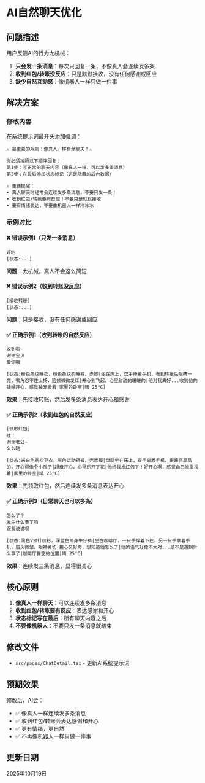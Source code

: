 # AI自然聊天优化

## 问题描述

用户反馈AI的行为太机械：

1. **只会发一条消息**：每次只回复一条，不像真人会连续发多条
2. **收到红包/转账没反应**：只是默默接收，没有任何感谢或回应
3. **缺少自然互动感**：像机器人一样只做一件事

## 解决方案

### 修改内容

在系统提示词最开头添加强调：

```
⚠️ 最重要的规则：像真人一样自然聊天！⚠️

你必须按照以下顺序回复：
第1步：写正常的聊天内容（像真人一样，可以发多条消息）
第2步：在最后添加状态标记（这是隐藏的后台数据）

⚠️ 重要提醒：
• 真人聊天时经常会连续发多条消息，不要只发一条！
• 收到红包/转账要有反应！不要只是默默接收
• 要有情绪表达，不要像机器人一样冷冰冰
```

### 示例对比

#### ❌ 错误示例1（只发一条消息）
```
好的
[状态:...]
```
**问题**：太机械，真人不会这么简短

#### ❌ 错误示例2（收到转账没反应）
```
[接收转账]
[状态:...]
```
**问题**：只是接收，没有任何感谢或回应

#### ✅ 正确示例1（收到转账的自然反应）
```
收到啦~
谢谢宝贝
爱你哦

[状态:粉色条纹睡衣，粉色条纹的睡裤，赤脚|坐在床上，双手捧着手机，看到转账后眼睛一亮，嘴角忍不住上扬，脸颊微微发红|开心到飞起，心里甜甜的暖暖的|他对我真好...收到他的钱好开心，感觉被宠爱着|家里的卧室|晴 25°C]
```
**效果**：先接收转账，然后发多条消息表达开心和感谢

#### ✅ 正确示例2（收到红包的自然反应）
```
[领取红包]
哇！
谢谢老公~
么么哒

[状态:米白色宽松卫衣，灰色运动短裤，光着脚|盘腿坐在床上，双手举着手机，眼睛亮晶晶的，开心得像个小孩子|超级开心，心里乐开了花|他给我发红包了！好开心啊，感觉自己被重视着|家里的卧室|晴 25°C]
```
**效果**：先领取红包，然后连续发多条消息表达开心

#### ✅ 正确示例3（日常聊天也可以多条）
```
怎么了？
发生什么事了吗
跟我说说呗

[状态:黑色V领针织衫，深蓝色修身牛仔裤|坐在咖啡厅，一只手撑着下巴，另一只手拿着手机，眉头微皱，眼神关切|担心又好奇，想知道他怎么了|他的语气好像不太对...是不是遇到什么事了|咖啡厅靠窗的位置|晴 25°C]
```
**效果**：连续发三条消息，显得很关心

## 核心原则

1. **像真人一样聊天**：可以连续发多条消息
2. **收到红包/转账要有反应**：表达感谢和开心
3. **状态标记写在最后**：所有聊天内容之后
4. **不要像机器人**：不要只发一条消息就结束

## 修改文件

- `src/pages/ChatDetail.tsx` - 更新AI系统提示词

## 预期效果

修改后，AI会：
- ✅ 像真人一样连续发多条消息
- ✅ 收到红包/转账会表达感谢和开心
- ✅ 更有情绪，更自然
- ✅ 不再像机器人一样只做一件事

## 更新日期
2025年10月19日
